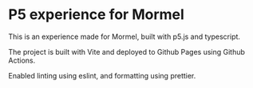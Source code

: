 # P5 experience for Mormel

This is an experience made for Mormel, built with p5.js and typescript.

The project is built with Vite and deployed to Github Pages using Github Actions.

Enabled linting using eslint, and formatting using prettier.
